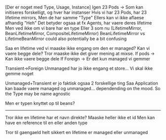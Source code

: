 [Der er noget med Type, Usage, Instance]
Igen 23 Pods -> Som kan initiseres forskelligt, og hver har instanser
Hvis vi har 23 Pods, har 23 lifetime mirrors, Men de har samme "Type"
Ellers kan vi ikke aflaese afhandig
"Heh" Det betyder ogsaa at fx Agents, har vaere deres lifetime
 Men ved ikke om vi bare har en type Eller 3 som nu (LifetimeMirror, BeanLifetimeMirror, CompositeLifetimeMirror)
BeanLifetimeMirror vs LifetimeBeanMirror could also potentially be a bit confusing


Saa en lifetime ved vi maaske ikke engang om den er managed?
Kan vi vaere begge dele? Tror maaske ikke det giver mening at mixse.
If pods -> Kan ikke vaere begge dele
If Foreign -> Er det kun managed vi gemmer


Transient->Foreign Unmanaged har jo ikke engang et store... Vi skal ikke gemme noget

Unmanaged+Transient er jo faktisk ogsaa 2 forskellige ting
Saa Application kan baade vaere managed og unmanaged... dependending on the mood.
So the Type may be name agnostic

Men er typen knyttet op til beans?   

----------
Tror ikke en lifetime har et navn direkte? 
Maaske heller ikke et id
Men kan have en reference til en eller anden type

Tror til gaengaeld helt sikkert en lifetime er managed eller unmanaged
 
 
